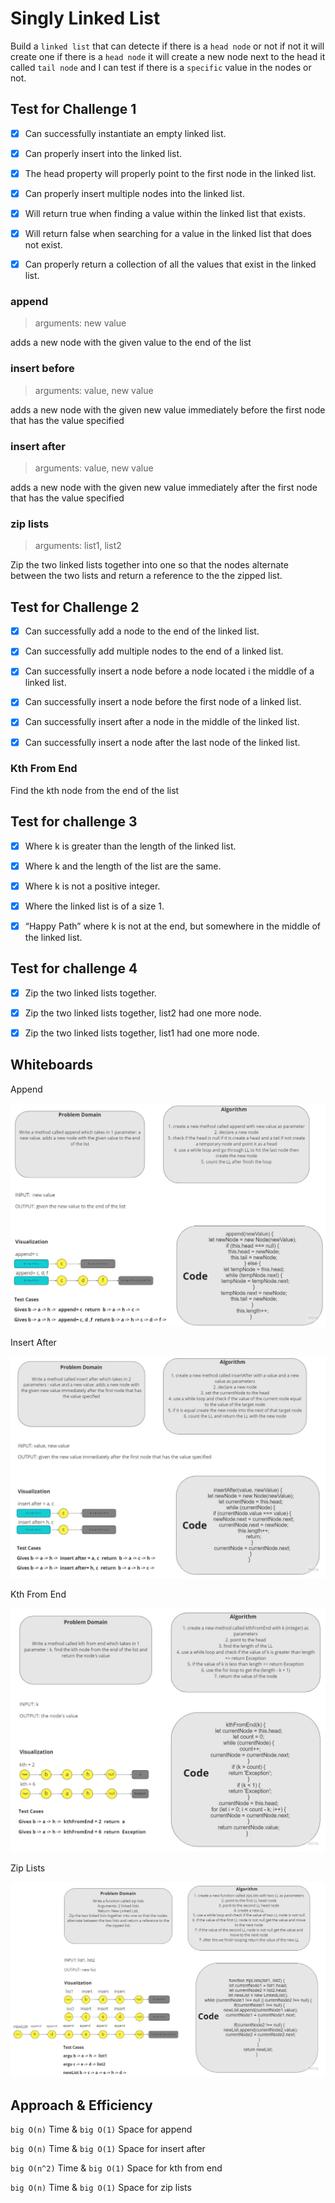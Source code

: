 # Singly Linked List

Build a `linked list` that can detecte if there is a `head node` or not if not it will create one if there is a `head node` it will create a new node next to the head it called `tail node` and I can test if there is a `specific` value in the nodes or not.

## Test for Challenge 1

- [x] Can successfully instantiate an empty linked list.

- [x] Can properly insert into the linked list.

- [x] The head property will properly point to the first node in the linked list.

- [x] Can properly insert multiple nodes into the linked list.

- [x] Will return true when finding a value within the linked list that exists.

- [x] Will return false when searching for a value in the linked list that does not exist.

- [x] Can properly return a collection of all the values that exist in the linked list.

### append

> arguments: new value

adds a new node with the given value to the end of the list

### insert before

> arguments: value, new value

adds a new node with the given new value immediately before the first node that has the value specified

### insert after

> arguments: value, new value

adds a new node with the given new value immediately after the first node that has the value specified

### zip lists

>arguments: list1, list2

Zip the two linked lists together into one so that the nodes alternate between the two lists and return a reference to the the zipped list.

## Test for Challenge 2

- [x] Can successfully add a node to the end of the linked list.

- [x] Can successfully add multiple nodes to the end of a linked list.

- [x] Can successfully insert a node before a node located i the middle of a linked list.

- [x] Can successfully insert a node before the first node of a linked list.

- [x] Can successfully insert after a node in the middle of the linked list.

- [x] Can successfully insert a node after the last node of the linked list.

### Kth From End

Find the kth node from the end of the list

## Test for challenge 3

- [x] Where k is greater than the length of the linked list.

- [x] Where k and the length of the list are the same.

- [x] Where k is not a positive integer.

- [x] Where the linked list is of a size 1.

- [x] “Happy Path” where k is not at the end, but somewhere in the middle of the linked list.

## Test for challenge 4

- [x] Zip the two linked lists together.

- [x] Zip the two linked lists together, list2 had one more node.

- [x] Zip the two linked lists together, list1 had one more node.

## Whiteboards

Append

![Append](./asset/append%20LL.jpg)

Insert After

![Insert After](./asset/insert%20after%20LL.jpg)

Kth From End

![Kth From End](./asset/kth%20from%20end%20LL.jpg)

Zip Lists

![Zip Lists](./asset/zipList.jpg)

## Approach & Efficiency

`big O(n)` Time & `big O(1)` Space for append

`big O(n)` Time & `big O(1)` Space for insert after

`big O(n^2)` Time & `big O(1)` Space for kth from end

`big O(n)` Time & `big O(1)` Space for zip lists
